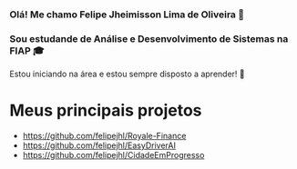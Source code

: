 ### Olá! Me chamo Felipe Jheimisson Lima de Oliveira 👋
### Sou estudande de Análise e Desenvolvimento de Sistemas na FIAP 🎓
Estou iniciando na área e estou sempre disposto a aprender! 💚

# Meus principais projetos

- https://github.com/felipejhl/Royale-Finance
- https://github.com/felipejhl/EasyDriverAI
- https://github.com/felipejhl/CidadeEmProgresso

<!--
**felipejhl/felipejhl** is a ✨ _special_ ✨ repository because its `README.md` (this file) appears on your GitHub profile.

Here are some ideas to get you started:

- 🔭 I’m currently working on ...
- 🌱 I’m currently learning ...
- 👯 I’m looking to collaborate on ...
- 🤔 I’m looking for help with ...
- 💬 Ask me about ...
- 📫 How to reach me: ...
- 😄 Pronouns: ...
- ⚡ Fun fact: ...
-->
